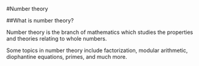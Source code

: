 #Number theory

##What is number theory?

Number theory is the branch of mathematics which studies the properties and theories relating to whole numbers.

Some topics in number theory include factorization, modular arithmetic, diophantine equations, primes, and much more.
